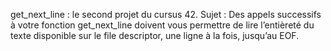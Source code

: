 get_next_line : le second projet du cursus 42.
Sujet : Des appels successifs à votre fonction get_next_line doivent vous permettre de lire l’entièreté du texte disponible sur le file descriptor, une ligne à la fois, jusqu’au EOF.
